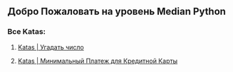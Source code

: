 ## Добро Пожаловать на уровень Median Python


### Все Katas:

1. [Katas | Угадать число](https://github.com/gopjak36/pythonkata/tree/master/ru/Python%20Katas/2.%20Median%20Python/1.%20Katas)

2. [Katas | Минимальный Платеж для Кредитной Карты](https://github.com/gopjak36/pythonkata/tree/master/ru/Python%20Katas/2.%20Median%20Python/2.%20Katas)
